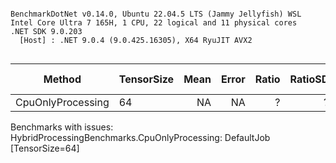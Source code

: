 ```

BenchmarkDotNet v0.14.0, Ubuntu 22.04.5 LTS (Jammy Jellyfish) WSL
Intel Core Ultra 7 165H, 1 CPU, 22 logical and 11 physical cores
.NET SDK 9.0.203
  [Host] : .NET 9.0.4 (9.0.425.16305), X64 RyuJIT AVX2


```
| Method            | TensorSize | Mean | Error | Ratio | RatioSD | Alloc Ratio |
|------------------ |----------- |-----:|------:|------:|--------:|------------:|
| CpuOnlyProcessing | 64         |   NA |    NA |     ? |       ? |           ? |

Benchmarks with issues:
  HybridProcessingBenchmarks.CpuOnlyProcessing: DefaultJob [TensorSize=64]
